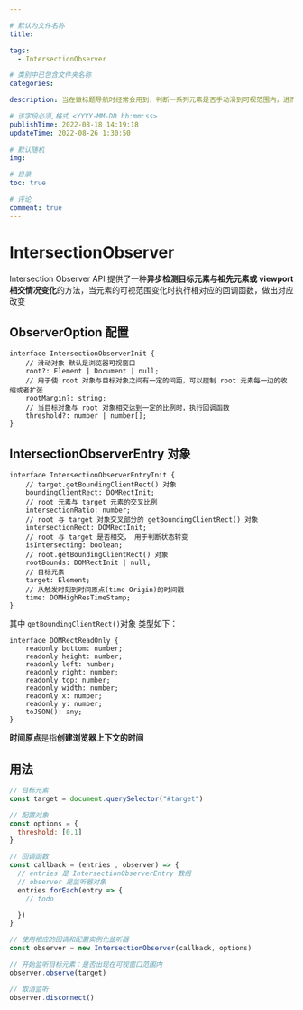 ```yaml
---

# 默认为文件名称
title: 

tags:
  - IntersectionObserver

# 类别中已包含文件夹名称
categories:

description: 当在做标题导航时经常会用到，判断一系列元素是否手动滑到可视范围内，进而将导航栏调整到对应的选项

# 该字段必须,格式 <YYYY-MM-DD hh:mm:ss>
publishTime: 2022-08-18 14:19:18
updateTime: 2022-08-26 1:30:50
 
# 默认随机
img: 

# 目录
toc: true

# 评论
comment: true
---
```


# IntersectionObserver

Intersection Observer API 提供了一种**异步检测目标元素与祖先元素或 viewport 相交情况变化**的方法，当元素的可视范围变化时执行相对应的回调函数，做出对应改变

## ObserverOption 配置

```tsx
interface IntersectionObserverInit {
    // 滑动对象 默认是浏览器可视窗口
    root?: Element | Document | null;
    // 用于使 root 对象与目标对象之间有一定的间距，可以控制 root 元素每一边的收缩或者扩张
    rootMargin?: string;
    // 当目标对象与 root 对象相交达到一定的比例时，执行回调函数
    threshold?: number | number[];
}
```

## IntersectionObserverEntry 对象

```tsx
interface IntersectionObserverEntryInit {
    // target.getBoundingClientRect() 对象
    boundingClientRect: DOMRectInit;
    // root 元素与 target 元素的交叉比例
    intersectionRatio: number;
    // root 与 target 对象交叉部分的 getBoundingClientRect() 对象
    intersectionRect: DOMRectInit;
    // root 与 target 是否相交， 用于判断状态转变
    isIntersecting: boolean;
    // root.getBoundingClientRect() 对象
    rootBounds: DOMRectInit | null;
    // 目标元素
    target: Element;
    // 从触发时刻到时间原点(time Origin)的时间戳
    time: DOMHighResTimeStamp;
}
```

其中 `getBoundingClientRect()`对象 类型如下：

```tsx
interface DOMRectReadOnly {
    readonly bottom: number;
    readonly height: number;
    readonly left: number;
    readonly right: number;
    readonly top: number;
    readonly width: number;
    readonly x: number;
    readonly y: number;
    toJSON(): any;
}
```

**时间原点**是指**创建浏览器上下文的时间**

## 用法

```js
// 目标元素
const target = document.querySelector("#target")

// 配置对象
const options = {
  threshold: [0,1]
}

// 回调函数
const callback = (entries , observer) => {
  // entries 是 IntersectionObserverEntry 数组
  // observer 是监听器对象
  entries.forEach(entry => {
    // todo

  })
}

// 使用相应的回调和配置实例化监听器
const observer = new IntersectionObserver(callback, options)

// 开始监听目标元素：是否出现在可视窗口范围内
observer.observe(target)

// 取消监听
observer.disconnect()
```



















